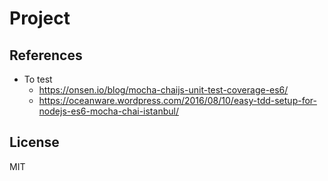 # Project

## References
- To test
  - https://onsen.io/blog/mocha-chaijs-unit-test-coverage-es6/
  - https://oceanware.wordpress.com/2016/08/10/easy-tdd-setup-for-nodejs-es6-mocha-chai-istanbul/
  
## License
MIT
